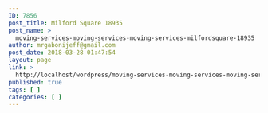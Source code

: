 ```yaml
---
ID: 7856
post_title: Milford Square 18935
post_name: >
  moving-services-moving-services-moving-services-milfordsquare-18935
author: mrgabonijeff@gmail.com
post_date: 2018-03-28 01:47:54
layout: page
link: >
  http://localhost/wordpress/moving-services-moving-services-moving-services-milfordsquare-18935/
published: true
tags: [ ]
categories: [ ]
---
```

